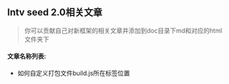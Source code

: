## Intv seed 2.0相关文章

> 你可以贡献自己对新框架的相关文章并添加到doc目录下md和对应的html文件夹下

#### 文章名称列表:
+ 如何自定义打包文件build.js所在标签位置